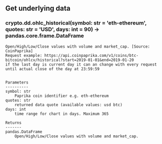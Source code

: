 ## Get underlying data 
### crypto.dd.ohlc_historical(symbol: str = 'eth-ethereum', quotes: str = 'USD', days: int = 90) -> pandas.core.frame.DataFrame


    Open/High/Low/Close values with volume and market_cap. [Source: CoinPaprika]
    Request example: https://api.coinpaprika.com/v1/coins/btc-bitcoin/ohlcv/historical?start=2019-01-01&end=2019-01-20
    if the last day is current day it can an change with every request until actual close of the day at 23:59:59


    Parameters
    ----------
    symbol: str
        Paprika coin identifier e.g. eth-ethereum
    quotes: str
        returned data quote (available values: usd btc)
    days: int
        time range for chart in days. Maximum 365

    Returns
    -------
    pandas.DataFrame
        Open/High/Low/Close values with volume and market_cap.
